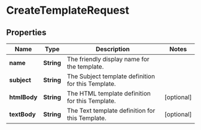 
# CreateTemplateRequest

## Properties
Name | Type | Description | Notes
------------ | ------------- | ------------- | -------------
**name** | **String** | The friendly display name for the template. | 
**subject** | **String** | The Subject template definition for this Template. | 
**htmlBody** | **String** | The HTML template definition for this Template. |  [optional]
**textBody** | **String** | The Text template definition for this Template. |  [optional]



